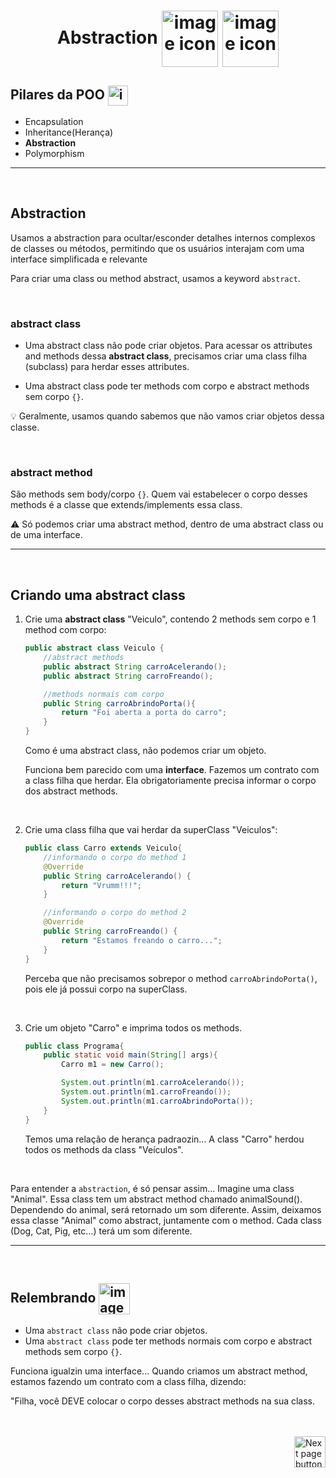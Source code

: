 <h1 align="center">
    Abstraction
    <img src="https://cdn-icons-png.flaticon.com/512/2248/2248346.png" alt="image icon" width="90px" align="center">
    <img src="https://cdn.icon-icons.com/icons2/2353/PNG/512/shoulder_male_body_icon_143220.png" alt="image icon" width="90px" align="center">
    
</h1>

## Pilares da POO <img src="https://cdn-icons-png.flaticon.com/512/2058/2058008.png" alt="image icon" width="32px" align="center">

- Encapsulation
- Inheritance(Herança)
- **Abstraction**
- Polymorphism

<hr>
<br>


## Abstraction
Usamos a abstraction para ocultar/esconder detalhes internos complexos de classes ou métodos, permitindo que os usuários interajam com uma interface simplificada e relevante


Para criar uma class ou method abstract, usamos a keyword `abstract`.

<br>

### abstract class
- Uma abstract class não pode criar objetos. Para acessar os attributes and methods dessa **abstract class**, precisamos criar uma class filha (subclass) para herdar esses attributes.

- Uma abstract class pode ter methods com corpo e abstract methods sem corpo `{}`.



💡 Geralmente, usamos quando sabemos que não vamos criar objetos dessa classe.

<br>
  
### abstract method
São methods sem body/corpo `{}`. Quem vai estabelecer o corpo desses methods é a classe que extends/implements essa class.

⚠️ Só podemos criar uma abstract method, dentro de uma abstract class ou de uma interface.

<hr>
<br>


## Criando uma abstract class

1. Crie uma **abstract class** "Veiculo", contendo 2 methods sem corpo e 1 method com corpo:

    ```java
    public abstract class Veiculo {
        //abstract methods
        public abstract String carroAcelerando();
        public abstract String carroFreando();

        //methods normais com corpo
        public String carroAbrindoPorta(){
            return "Foi aberta a porta do carro";
        }
    }
    ```

    Como é uma abstract class, não podemos criar um objeto.

    Funciona bem parecido com uma **interface**. Fazemos um contrato com a class filha que herdar. Ela obrigatoriamente precisa informar o corpo dos abstract methods.

 

<br>

2. Crie uma class filha que vai herdar da superClass "Veiculos":

    ```java
    public class Carro extends Veiculo{
        //informando o corpo do method 1
        @Override
        public String carroAcelerando() {
            return "Vrumm!!!";
        }

        //informando o corpo do method 2
        @Override
        public String carroFreando() {
            return "Estamos freando o carro...";
        }
    }
    ```

    Perceba que não precisamos sobrepor o method `carroAbrindoPorta()`, pois ele já possui corpo na superClass.
 
 <br>

 3. Crie um objeto "Carro" e imprima todos os methods.

    ```java
    public class Programa{
        public static void main(String[] args){
            Carro m1 = new Carro();

            System.out.println(m1.carroAcelerando());
            System.out.println(m1.carroFreando());
            System.out.println(m1.carroAbrindoPorta());
        }
    }
    ```

    Temos uma relação de herança padraozin... A class "Carro" herdou todos os methods da class "Veículos".

<br>


Para entender a `abstraction`, é só pensar assim... Imagine uma class "Animal". Essa class tem um abstract method chamado animalSound(). Dependendo do animal, será retornado um som diferente. Assim, deixamos essa classe "Animal" como abstract, juntamente com o method. Cada class (Dog, Cat, Pig, etc...) terá um som diferente.


<hr>
<br>

## Relembrando <img src="https://cdn-icons-png.flaticon.com/512/201/201652.png" alt="imagem" width="50px" align="center">

- Uma `abstract class` não pode criar objetos.
- Uma `abstract class` pode ter methods normais com corpo e abstract methods sem corpo `{}`.

Funciona igualzin uma interface... Quando criamos um abstract method, estamos fazendo um contrato com a class filha, dizendo:

"Filha, você DEVE colocar o corpo desses abstract methods na sua class.

<br>
<br>


<!-- Next Page Button -->
<a href="https://github.com/lGabrielDev/02.java/blob/main/Estudo/19.pilares_poo/18.4.polymorphism/polymorphism.md">
    <img src="https://cdn-icons-png.flaticon.com/512/8175/8175884.png" alt="Next page button" width="50px" align="right">
</a>